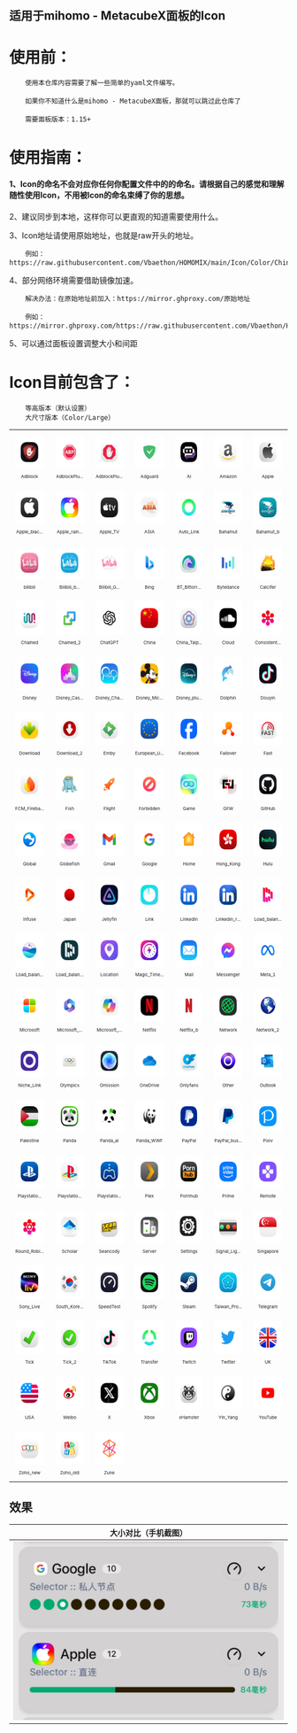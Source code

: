 ## 适用于mihomo - MetacubeX面板的Icon

# 使用前：

        使用本仓库内容需要了解一些简单的yaml文件编写。

        如果你不知道什么是mihomo - MetacubeX面板，那就可以跳过此仓库了

        需要面板版本：1.15+

# 使用指南：

#### 1、Icon的命名不会对应你任何你配置文件中的的命名。请根据自己的感觉和理解随性使用Icon，不用被Icon的命名束缚了你的思想。

2、建议同步到本地，这样你可以更直观的知道需要使用什么。

3、Icon地址请使用原始地址，也就是raw开头的地址。

        例如：https://raw.githubusercontent.com/Vbaethon/HOMOMIX/main/Icon/Color/China.png

4、部分网络环境需要借助镜像加速。

        解决办法：在原始地址前加入：https://mirror.ghproxy.com/原始地址
        
        例如：https://mirror.ghproxy.com/https://raw.githubusercontent.com/Vbaethon/HOMOMIX/main/Icon/Color/China.png

5、可以通过面板设置调整大小和间距

# Icon目前包含了：

        等高版本（默认设置）
        大尺寸版本（Color/Large）

<!--start-icons-->

<table style="width: 100%; text-align: center;"><tr>
    <td align="center" style="padding: 10px;">
        <img src="Icon/Color/Adblock.png" alt="Adblock.png" width="60" height="60"><br>
        <span style="font-size: 8px;">Adblock</span>
    </td>
    <td align="center" style="padding: 10px;">
        <img src="Icon/Color/AdblockPlus.png" alt="AdblockPlus.png" width="60" height="60"><br>
        <span style="font-size: 8px;">AdblockPlu...</span>
    </td>
    <td align="center" style="padding: 10px;">
        <img src="Icon/Color/AdblockPlus_2.png" alt="AdblockPlus_2.png" width="60" height="60"><br>
        <span style="font-size: 8px;">AdblockPlu...</span>
    </td>
    <td align="center" style="padding: 10px;">
        <img src="Icon/Color/Adguard.png" alt="Adguard.png" width="60" height="60"><br>
        <span style="font-size: 8px;">Adguard</span>
    </td>
    <td align="center" style="padding: 10px;">
        <img src="Icon/Color/AI.png" alt="AI.png" width="60" height="60"><br>
        <span style="font-size: 8px;">AI</span>
    </td>
    <td align="center" style="padding: 10px;">
        <img src="Icon/Color/Amazon.png" alt="Amazon.png" width="60" height="60"><br>
        <span style="font-size: 8px;">Amazon</span>
    </td>
    <td align="center" style="padding: 10px;">
        <img src="Icon/Color/Apple.png" alt="Apple.png" width="60" height="60"><br>
        <span style="font-size: 8px;">Apple</span>
    </td></tr><tr>
    <td align="center" style="padding: 10px;">
        <img src="Icon/Color/Apple_black.png" alt="Apple_black.png" width="60" height="60"><br>
        <span style="font-size: 8px;">Apple_blac...</span>
    </td>
    <td align="center" style="padding: 10px;">
        <img src="Icon/Color/Apple_rainbow.png" alt="Apple_rainbow.png" width="60" height="60"><br>
        <span style="font-size: 8px;">Apple_rain...</span>
    </td>
    <td align="center" style="padding: 10px;">
        <img src="Icon/Color/Apple_TV.png" alt="Apple_TV.png" width="60" height="60"><br>
        <span style="font-size: 8px;">Apple_TV</span>
    </td>
    <td align="center" style="padding: 10px;">
        <img src="Icon/Color/ASIA.png" alt="ASIA.png" width="60" height="60"><br>
        <span style="font-size: 8px;">ASIA</span>
    </td>
    <td align="center" style="padding: 10px;">
        <img src="Icon/Color/Auto_Link.png" alt="Auto_Link.png" width="60" height="60"><br>
        <span style="font-size: 8px;">Auto_Link</span>
    </td>
    <td align="center" style="padding: 10px;">
        <img src="Icon/Color/Bahamut.png" alt="Bahamut.png" width="60" height="60"><br>
        <span style="font-size: 8px;">Bahamut</span>
    </td>
    <td align="center" style="padding: 10px;">
        <img src="Icon/Color/Bahamut_b.png" alt="Bahamut_b.png" width="60" height="60"><br>
        <span style="font-size: 8px;">Bahamut_b</span>
    </td></tr><tr>
    <td align="center" style="padding: 10px;">
        <img src="Icon/Color/bilibili.png" alt="bilibili.png" width="60" height="60"><br>
        <span style="font-size: 8px;">bilibili</span>
    </td>
    <td align="center" style="padding: 10px;">
        <img src="Icon/Color/Bilibili_blue.png" alt="Bilibili_blue.png" width="60" height="60"><br>
        <span style="font-size: 8px;">Bilibili_b...</span>
    </td>
    <td align="center" style="padding: 10px;">
        <img src="Icon/Color/Bilibili_Global.png" alt="Bilibili_Global.png" width="60" height="60"><br>
        <span style="font-size: 8px;">Bilibili_G...</span>
    </td>
    <td align="center" style="padding: 10px;">
        <img src="Icon/Color/Bing.png" alt="Bing.png" width="60" height="60"><br>
        <span style="font-size: 8px;">Bing</span>
    </td>
    <td align="center" style="padding: 10px;">
        <img src="Icon/Color/BT_Bittorrent.png" alt="BT_Bittorrent.png" width="60" height="60"><br>
        <span style="font-size: 8px;">BT_Bittorr...</span>
    </td>
    <td align="center" style="padding: 10px;">
        <img src="Icon/Color/Bytedance.png" alt="Bytedance.png" width="60" height="60"><br>
        <span style="font-size: 8px;">Bytedance</span>
    </td>
    <td align="center" style="padding: 10px;">
        <img src="Icon/Color/Calcifer.png" alt="Calcifer.png" width="60" height="60"><br>
        <span style="font-size: 8px;">Calcifer</span>
    </td></tr><tr>
    <td align="center" style="padding: 10px;">
        <img src="Icon/Color/Chained.png" alt="Chained.png" width="60" height="60"><br>
        <span style="font-size: 8px;">Chained</span>
    </td>
    <td align="center" style="padding: 10px;">
        <img src="Icon/Color/Chained_2.png" alt="Chained_2.png" width="60" height="60"><br>
        <span style="font-size: 8px;">Chained_2</span>
    </td>
    <td align="center" style="padding: 10px;">
        <img src="Icon/Color/ChatGPT.png" alt="ChatGPT.png" width="60" height="60"><br>
        <span style="font-size: 8px;">ChatGPT</span>
    </td>
    <td align="center" style="padding: 10px;">
        <img src="Icon/Color/China.png" alt="China.png" width="60" height="60"><br>
        <span style="font-size: 8px;">China</span>
    </td>
    <td align="center" style="padding: 10px;">
        <img src="Icon/Color/China_Taipei.png" alt="China_Taipei.png" width="60" height="60"><br>
        <span style="font-size: 8px;">China_Taip...</span>
    </td>
    <td align="center" style="padding: 10px;">
        <img src="Icon/Color/Cloud.png" alt="Cloud.png" width="60" height="60"><br>
        <span style="font-size: 8px;">Cloud</span>
    </td>
    <td align="center" style="padding: 10px;">
        <img src="Icon/Color/Consistent_Hashing.png" alt="Consistent_Hashing.png" width="60" height="60"><br>
        <span style="font-size: 8px;">Consistent...</span>
    </td></tr><tr>
    <td align="center" style="padding: 10px;">
        <img src="Icon/Color/Disney.png" alt="Disney.png" width="60" height="60"><br>
        <span style="font-size: 8px;">Disney</span>
    </td>
    <td align="center" style="padding: 10px;">
        <img src="Icon/Color/Disney_Castle.png" alt="Disney_Castle.png" width="60" height="60"><br>
        <span style="font-size: 8px;">Disney_Cas...</span>
    </td>
    <td align="center" style="padding: 10px;">
        <img src="Icon/Color/Disney_Channel.png" alt="Disney_Channel.png" width="60" height="60"><br>
        <span style="font-size: 8px;">Disney_Cha...</span>
    </td>
    <td align="center" style="padding: 10px;">
        <img src="Icon/Color/Disney_Mickey.png" alt="Disney_Mickey.png" width="60" height="60"><br>
        <span style="font-size: 8px;">Disney_Mic...</span>
    </td>
    <td align="center" style="padding: 10px;">
        <img src="Icon/Color/Disney_plus.png" alt="Disney_plus.png" width="60" height="60"><br>
        <span style="font-size: 8px;">Disney_plu...</span>
    </td>
    <td align="center" style="padding: 10px;">
        <img src="Icon/Color/Dolphin.png" alt="Dolphin.png" width="60" height="60"><br>
        <span style="font-size: 8px;">Dolphin</span>
    </td>
    <td align="center" style="padding: 10px;">
        <img src="Icon/Color/Douyin.png" alt="Douyin.png" width="60" height="60"><br>
        <span style="font-size: 8px;">Douyin</span>
    </td></tr><tr>
    <td align="center" style="padding: 10px;">
        <img src="Icon/Color/Download.png" alt="Download.png" width="60" height="60"><br>
        <span style="font-size: 8px;">Download</span>
    </td>
    <td align="center" style="padding: 10px;">
        <img src="Icon/Color/Download_2.png" alt="Download_2.png" width="60" height="60"><br>
        <span style="font-size: 8px;">Download_2</span>
    </td>
    <td align="center" style="padding: 10px;">
        <img src="Icon/Color/Emby.png" alt="Emby.png" width="60" height="60"><br>
        <span style="font-size: 8px;">Emby</span>
    </td>
    <td align="center" style="padding: 10px;">
        <img src="Icon/Color/European_Union.png" alt="European_Union.png" width="60" height="60"><br>
        <span style="font-size: 8px;">European_U...</span>
    </td>
    <td align="center" style="padding: 10px;">
        <img src="Icon/Color/Facebook.png" alt="Facebook.png" width="60" height="60"><br>
        <span style="font-size: 8px;">Facebook</span>
    </td>
    <td align="center" style="padding: 10px;">
        <img src="Icon/Color/Failover.png" alt="Failover.png" width="60" height="60"><br>
        <span style="font-size: 8px;">Failover</span>
    </td>
    <td align="center" style="padding: 10px;">
        <img src="Icon/Color/Fast.png" alt="Fast.png" width="60" height="60"><br>
        <span style="font-size: 8px;">Fast</span>
    </td></tr><tr>
    <td align="center" style="padding: 10px;">
        <img src="Icon/Color/FCM_Firebase_Cloud_Messaging.png" alt="FCM_Firebase_Cloud_Messaging.png" width="60" height="60"><br>
        <span style="font-size: 8px;">FCM_Fireba...</span>
    </td>
    <td align="center" style="padding: 10px;">
        <img src="Icon/Color/Fish.png" alt="Fish.png" width="60" height="60"><br>
        <span style="font-size: 8px;">Fish</span>
    </td>
    <td align="center" style="padding: 10px;">
        <img src="Icon/Color/Flight.png" alt="Flight.png" width="60" height="60"><br>
        <span style="font-size: 8px;">Flight</span>
    </td>
    <td align="center" style="padding: 10px;">
        <img src="Icon/Color/Forbidden.png" alt="Forbidden.png" width="60" height="60"><br>
        <span style="font-size: 8px;">Forbidden</span>
    </td>
    <td align="center" style="padding: 10px;">
        <img src="Icon/Color/Game.png" alt="Game.png" width="60" height="60"><br>
        <span style="font-size: 8px;">Game</span>
    </td>
    <td align="center" style="padding: 10px;">
        <img src="Icon/Color/GFW.png" alt="GFW.png" width="60" height="60"><br>
        <span style="font-size: 8px;">GFW</span>
    </td>
    <td align="center" style="padding: 10px;">
        <img src="Icon/Color/GitHub.png" alt="GitHub.png" width="60" height="60"><br>
        <span style="font-size: 8px;">GitHub</span>
    </td></tr><tr>
    <td align="center" style="padding: 10px;">
        <img src="Icon/Color/Global.png" alt="Global.png" width="60" height="60"><br>
        <span style="font-size: 8px;">Global</span>
    </td>
    <td align="center" style="padding: 10px;">
        <img src="Icon/Color/Globefish.png" alt="Globefish.png" width="60" height="60"><br>
        <span style="font-size: 8px;">Globefish</span>
    </td>
    <td align="center" style="padding: 10px;">
        <img src="Icon/Color/Gmail.png" alt="Gmail.png" width="60" height="60"><br>
        <span style="font-size: 8px;">Gmail</span>
    </td>
    <td align="center" style="padding: 10px;">
        <img src="Icon/Color/Google.png" alt="Google.png" width="60" height="60"><br>
        <span style="font-size: 8px;">Google</span>
    </td>
    <td align="center" style="padding: 10px;">
        <img src="Icon/Color/Home.png" alt="Home.png" width="60" height="60"><br>
        <span style="font-size: 8px;">Home</span>
    </td>
    <td align="center" style="padding: 10px;">
        <img src="Icon/Color/Hong_Kong.png" alt="Hong_Kong.png" width="60" height="60"><br>
        <span style="font-size: 8px;">Hong_Kong</span>
    </td>
    <td align="center" style="padding: 10px;">
        <img src="Icon/Color/Hulu.png" alt="Hulu.png" width="60" height="60"><br>
        <span style="font-size: 8px;">Hulu</span>
    </td></tr><tr>
    <td align="center" style="padding: 10px;">
        <img src="Icon/Color/Infuse.png" alt="Infuse.png" width="60" height="60"><br>
        <span style="font-size: 8px;">Infuse</span>
    </td>
    <td align="center" style="padding: 10px;">
        <img src="Icon/Color/Japan.png" alt="Japan.png" width="60" height="60"><br>
        <span style="font-size: 8px;">Japan</span>
    </td>
    <td align="center" style="padding: 10px;">
        <img src="Icon/Color/Jellyfin.png" alt="Jellyfin.png" width="60" height="60"><br>
        <span style="font-size: 8px;">Jellyfin</span>
    </td>
    <td align="center" style="padding: 10px;">
        <img src="Icon/Color/Link.png" alt="Link.png" width="60" height="60"><br>
        <span style="font-size: 8px;">Link</span>
    </td>
    <td align="center" style="padding: 10px;">
        <img src="Icon/Color/Linkedin.png" alt="Linkedin.png" width="60" height="60"><br>
        <span style="font-size: 8px;">Linkedin</span>
    </td>
    <td align="center" style="padding: 10px;">
        <img src="Icon/Color/Linkedin_ray.png" alt="Linkedin_ray.png" width="60" height="60"><br>
        <span style="font-size: 8px;">Linkedin_r...</span>
    </td>
    <td align="center" style="padding: 10px;">
        <img src="Icon/Color/Load_balancing.png" alt="Load_balancing.png" width="60" height="60"><br>
        <span style="font-size: 8px;">Load_balan...</span>
    </td></tr><tr>
    <td align="center" style="padding: 10px;">
        <img src="Icon/Color/Load_balancing_2.png" alt="Load_balancing_2.png" width="60" height="60"><br>
        <span style="font-size: 8px;">Load_balan...</span>
    </td>
    <td align="center" style="padding: 10px;">
        <img src="Icon/Color/Load_balancing_3.png" alt="Load_balancing_3.png" width="60" height="60"><br>
        <span style="font-size: 8px;">Load_balan...</span>
    </td>
    <td align="center" style="padding: 10px;">
        <img src="Icon/Color/Location.png" alt="Location.png" width="60" height="60"><br>
        <span style="font-size: 8px;">Location</span>
    </td>
    <td align="center" style="padding: 10px;">
        <img src="Icon/Color/Magic_Timer.png" alt="Magic_Timer.png" width="60" height="60"><br>
        <span style="font-size: 8px;">Magic_Time...</span>
    </td>
    <td align="center" style="padding: 10px;">
        <img src="Icon/Color/Mail.png" alt="Mail.png" width="60" height="60"><br>
        <span style="font-size: 8px;">Mail</span>
    </td>
    <td align="center" style="padding: 10px;">
        <img src="Icon/Color/Messenger.png" alt="Messenger.png" width="60" height="60"><br>
        <span style="font-size: 8px;">Messenger</span>
    </td>
    <td align="center" style="padding: 10px;">
        <img src="Icon/Color/Meta_1.png" alt="Meta_1.png" width="60" height="60"><br>
        <span style="font-size: 8px;">Meta_1</span>
    </td></tr><tr>
    <td align="center" style="padding: 10px;">
        <img src="Icon/Color/Microsoft.png" alt="Microsoft.png" width="60" height="60"><br>
        <span style="font-size: 8px;">Microsoft</span>
    </td>
    <td align="center" style="padding: 10px;">
        <img src="Icon/Color/Microsoft_365.png" alt="Microsoft_365.png" width="60" height="60"><br>
        <span style="font-size: 8px;">Microsoft_...</span>
    </td>
    <td align="center" style="padding: 10px;">
        <img src="Icon/Color/Microsoft_Copilot.png" alt="Microsoft_Copilot.png" width="60" height="60"><br>
        <span style="font-size: 8px;">Microsoft_...</span>
    </td>
    <td align="center" style="padding: 10px;">
        <img src="Icon/Color/Netflix.png" alt="Netflix.png" width="60" height="60"><br>
        <span style="font-size: 8px;">Netflix</span>
    </td>
    <td align="center" style="padding: 10px;">
        <img src="Icon/Color/Netflix_b.png" alt="Netflix_b.png" width="60" height="60"><br>
        <span style="font-size: 8px;">Netflix_b</span>
    </td>
    <td align="center" style="padding: 10px;">
        <img src="Icon/Color/Network.png" alt="Network.png" width="60" height="60"><br>
        <span style="font-size: 8px;">Network</span>
    </td>
    <td align="center" style="padding: 10px;">
        <img src="Icon/Color/Network_2.png" alt="Network_2.png" width="60" height="60"><br>
        <span style="font-size: 8px;">Network_2</span>
    </td></tr><tr>
    <td align="center" style="padding: 10px;">
        <img src="Icon/Color/Niche_Link.png" alt="Niche_Link.png" width="60" height="60"><br>
        <span style="font-size: 8px;">Niche_Link</span>
    </td>
    <td align="center" style="padding: 10px;">
        <img src="Icon/Color/Olympics.png" alt="Olympics.png" width="60" height="60"><br>
        <span style="font-size: 8px;">Olympics</span>
    </td>
    <td align="center" style="padding: 10px;">
        <img src="Icon/Color/Omission.png" alt="Omission.png" width="60" height="60"><br>
        <span style="font-size: 8px;">Omission</span>
    </td>
    <td align="center" style="padding: 10px;">
        <img src="Icon/Color/OneDrive.png" alt="OneDrive.png" width="60" height="60"><br>
        <span style="font-size: 8px;">OneDrive</span>
    </td>
    <td align="center" style="padding: 10px;">
        <img src="Icon/Color/Onlyfans.png" alt="Onlyfans.png" width="60" height="60"><br>
        <span style="font-size: 8px;">Onlyfans</span>
    </td>
    <td align="center" style="padding: 10px;">
        <img src="Icon/Color/Other.png" alt="Other.png" width="60" height="60"><br>
        <span style="font-size: 8px;">Other</span>
    </td>
    <td align="center" style="padding: 10px;">
        <img src="Icon/Color/Outlook.png" alt="Outlook.png" width="60" height="60"><br>
        <span style="font-size: 8px;">Outlook</span>
    </td></tr><tr>
    <td align="center" style="padding: 10px;">
        <img src="Icon/Color/Palestine.png" alt="Palestine.png" width="60" height="60"><br>
        <span style="font-size: 8px;">Palestine</span>
    </td>
    <td align="center" style="padding: 10px;">
        <img src="Icon/Color/Panda.png" alt="Panda.png" width="60" height="60"><br>
        <span style="font-size: 8px;">Panda</span>
    </td>
    <td align="center" style="padding: 10px;">
        <img src="Icon/Color/Panda_ai.png" alt="Panda_ai.png" width="60" height="60"><br>
        <span style="font-size: 8px;">Panda_ai</span>
    </td>
    <td align="center" style="padding: 10px;">
        <img src="Icon/Color/Panda_WWF.png" alt="Panda_WWF.png" width="60" height="60"><br>
        <span style="font-size: 8px;">Panda_WWF</span>
    </td>
    <td align="center" style="padding: 10px;">
        <img src="Icon/Color/PayPal.png" alt="PayPal.png" width="60" height="60"><br>
        <span style="font-size: 8px;">PayPal</span>
    </td>
    <td align="center" style="padding: 10px;">
        <img src="Icon/Color/PayPal_business.png" alt="PayPal_business.png" width="60" height="60"><br>
        <span style="font-size: 8px;">PayPal_bus...</span>
    </td>
    <td align="center" style="padding: 10px;">
        <img src="Icon/Color/Pixiv.png" alt="Pixiv.png" width="60" height="60"><br>
        <span style="font-size: 8px;">Pixiv</span>
    </td></tr><tr>
    <td align="center" style="padding: 10px;">
        <img src="Icon/Color/Playstation.png" alt="Playstation.png" width="60" height="60"><br>
        <span style="font-size: 8px;">Playstatio...</span>
    </td>
    <td align="center" style="padding: 10px;">
        <img src="Icon/Color/Playstation_2.png" alt="Playstation_2.png" width="60" height="60"><br>
        <span style="font-size: 8px;">Playstatio...</span>
    </td>
    <td align="center" style="padding: 10px;">
        <img src="Icon/Color/Playstation_remote.png" alt="Playstation_remote.png" width="60" height="60"><br>
        <span style="font-size: 8px;">Playstatio...</span>
    </td>
    <td align="center" style="padding: 10px;">
        <img src="Icon/Color/Plex.png" alt="Plex.png" width="60" height="60"><br>
        <span style="font-size: 8px;">Plex</span>
    </td>
    <td align="center" style="padding: 10px;">
        <img src="Icon/Color/Pornhub.png" alt="Pornhub.png" width="60" height="60"><br>
        <span style="font-size: 8px;">Pornhub</span>
    </td>
    <td align="center" style="padding: 10px;">
        <img src="Icon/Color/Prime.png" alt="Prime.png" width="60" height="60"><br>
        <span style="font-size: 8px;">Prime</span>
    </td>
    <td align="center" style="padding: 10px;">
        <img src="Icon/Color/Remote.png" alt="Remote.png" width="60" height="60"><br>
        <span style="font-size: 8px;">Remote</span>
    </td></tr><tr>
    <td align="center" style="padding: 10px;">
        <img src="Icon/Color/Round_Robin.png" alt="Round_Robin.png" width="60" height="60"><br>
        <span style="font-size: 8px;">Round_Robi...</span>
    </td>
    <td align="center" style="padding: 10px;">
        <img src="Icon/Color/Scholar.png" alt="Scholar.png" width="60" height="60"><br>
        <span style="font-size: 8px;">Scholar</span>
    </td>
    <td align="center" style="padding: 10px;">
        <img src="Icon/Color/Seancody.png" alt="Seancody.png" width="60" height="60"><br>
        <span style="font-size: 8px;">Seancody</span>
    </td>
    <td align="center" style="padding: 10px;">
        <img src="Icon/Color/Server.png" alt="Server.png" width="60" height="60"><br>
        <span style="font-size: 8px;">Server</span>
    </td>
    <td align="center" style="padding: 10px;">
        <img src="Icon/Color/Settings.png" alt="Settings.png" width="60" height="60"><br>
        <span style="font-size: 8px;">Settings</span>
    </td>
    <td align="center" style="padding: 10px;">
        <img src="Icon/Color/Signal_Light.png" alt="Signal_Light.png" width="60" height="60"><br>
        <span style="font-size: 8px;">Signal_Lig...</span>
    </td>
    <td align="center" style="padding: 10px;">
        <img src="Icon/Color/Singapore.png" alt="Singapore.png" width="60" height="60"><br>
        <span style="font-size: 8px;">Singapore</span>
    </td></tr><tr>
    <td align="center" style="padding: 10px;">
        <img src="Icon/Color/Sony_Live.png" alt="Sony_Live.png" width="60" height="60"><br>
        <span style="font-size: 8px;">Sony_Live</span>
    </td>
    <td align="center" style="padding: 10px;">
        <img src="Icon/Color/South_Korea.png" alt="South_Korea.png" width="60" height="60"><br>
        <span style="font-size: 8px;">South_Kore...</span>
    </td>
    <td align="center" style="padding: 10px;">
        <img src="Icon/Color/SpeedTest.png" alt="SpeedTest.png" width="60" height="60"><br>
        <span style="font-size: 8px;">SpeedTest</span>
    </td>
    <td align="center" style="padding: 10px;">
        <img src="Icon/Color/Spotify.png" alt="Spotify.png" width="60" height="60"><br>
        <span style="font-size: 8px;">Spotify</span>
    </td>
    <td align="center" style="padding: 10px;">
        <img src="Icon/Color/Steam.png" alt="Steam.png" width="60" height="60"><br>
        <span style="font-size: 8px;">Steam</span>
    </td>
    <td align="center" style="padding: 10px;">
        <img src="Icon/Color/Taiwan_Province.png" alt="Taiwan_Province.png" width="60" height="60"><br>
        <span style="font-size: 8px;">Taiwan_Pro...</span>
    </td>
    <td align="center" style="padding: 10px;">
        <img src="Icon/Color/Telegram.png" alt="Telegram.png" width="60" height="60"><br>
        <span style="font-size: 8px;">Telegram</span>
    </td></tr><tr>
    <td align="center" style="padding: 10px;">
        <img src="Icon/Color/Tick.png" alt="Tick.png" width="60" height="60"><br>
        <span style="font-size: 8px;">Tick</span>
    </td>
    <td align="center" style="padding: 10px;">
        <img src="Icon/Color/Tick_2.png" alt="Tick_2.png" width="60" height="60"><br>
        <span style="font-size: 8px;">Tick_2</span>
    </td>
    <td align="center" style="padding: 10px;">
        <img src="Icon/Color/TikTok.png" alt="TikTok.png" width="60" height="60"><br>
        <span style="font-size: 8px;">TikTok</span>
    </td>
    <td align="center" style="padding: 10px;">
        <img src="Icon/Color/Transfer.png" alt="Transfer.png" width="60" height="60"><br>
        <span style="font-size: 8px;">Transfer</span>
    </td>
    <td align="center" style="padding: 10px;">
        <img src="Icon/Color/Twitch.png" alt="Twitch.png" width="60" height="60"><br>
        <span style="font-size: 8px;">Twitch</span>
    </td>
    <td align="center" style="padding: 10px;">
        <img src="Icon/Color/Twitter.png" alt="Twitter.png" width="60" height="60"><br>
        <span style="font-size: 8px;">Twitter</span>
    </td>
    <td align="center" style="padding: 10px;">
        <img src="Icon/Color/UK.png" alt="UK.png" width="60" height="60"><br>
        <span style="font-size: 8px;">UK</span>
    </td></tr><tr>
    <td align="center" style="padding: 10px;">
        <img src="Icon/Color/USA.png" alt="USA.png" width="60" height="60"><br>
        <span style="font-size: 8px;">USA</span>
    </td>
    <td align="center" style="padding: 10px;">
        <img src="Icon/Color/Weibo.png" alt="Weibo.png" width="60" height="60"><br>
        <span style="font-size: 8px;">Weibo</span>
    </td>
    <td align="center" style="padding: 10px;">
        <img src="Icon/Color/X.png" alt="X.png" width="60" height="60"><br>
        <span style="font-size: 8px;">X</span>
    </td>
    <td align="center" style="padding: 10px;">
        <img src="Icon/Color/Xbox.png" alt="Xbox.png" width="60" height="60"><br>
        <span style="font-size: 8px;">Xbox</span>
    </td>
    <td align="center" style="padding: 10px;">
        <img src="Icon/Color/xHamster.png" alt="xHamster.png" width="60" height="60"><br>
        <span style="font-size: 8px;">xHamster</span>
    </td>
    <td align="center" style="padding: 10px;">
        <img src="Icon/Color/Yin_Yang.png" alt="Yin_Yang.png" width="60" height="60"><br>
        <span style="font-size: 8px;">Yin_Yang</span>
    </td>
    <td align="center" style="padding: 10px;">
        <img src="Icon/Color/YouTube.png" alt="YouTube.png" width="60" height="60"><br>
        <span style="font-size: 8px;">YouTube</span>
    </td></tr><tr>
    <td align="center" style="padding: 10px;">
        <img src="Icon/Color/Zoho_new.png" alt="Zoho_new.png" width="60" height="60"><br>
        <span style="font-size: 8px;">Zoho_new</span>
    </td>
    <td align="center" style="padding: 10px;">
        <img src="Icon/Color/Zoho_old.png" alt="Zoho_old.png" width="60" height="60"><br>
        <span style="font-size: 8px;">Zoho_old</span>
    </td>
    <td align="center" style="padding: 10px;">
        <img src="Icon/Color/Zune.png" alt="Zune.png" width="60" height="60"><br>
        <span style="font-size: 8px;">Zune</span>
    </td></tr></table>

<!--end-icons-->

## 效果

| 大小对比（手机截图） |
|---|
| ![电脑端](./Icon/Setup_3.png) |

